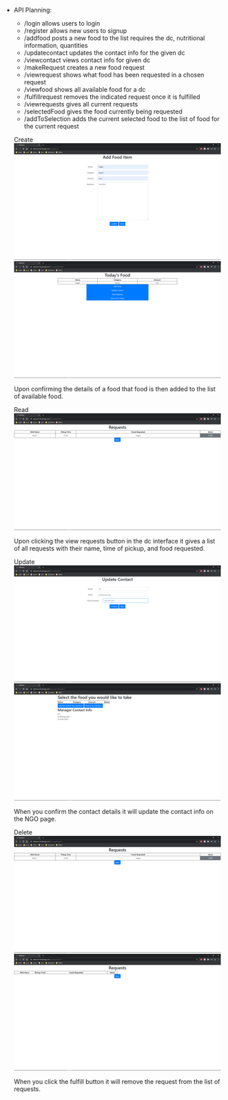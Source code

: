*   API Planning:
    * /login allows users to login   
    * /register allows new users to signup
    * /addfood posts a new food to the list requires the dc, nutritional information, quantities
    * /updatecontact updates the contact info for the given dc
    * /viewcontact views contact info for given dc
    * /makeRequest creates a new food request
    * /viewrequest shows what food has been requested in a chosen request
    * /viewfood shows all available food for a dc
    * /fulfillrequest removes the indicated request once it is fulfilled
    * /viewrequests gives all current requests
    * /selectedFood gives the food currently being requested
    * /addToSelection adds the current selected food to the list of food for the current request


    Create \
    ![image](html-file-pictures/Create-Food-1.png) \
    ![image](html-file-pictures/Create-Food-2.png) 

    Upon confirming the details of a food that food is then added to the list of available food. 

    Read \
    ![image](html-file-pictures/Read-Requests.png)

    Upon clicking the view requests button in the dc interface it gives a list of all requests with their name, time of pickup, and food requested. 

    Update \
    ![image](html-file-pictures/Update-Contact-1.png) \
    ![image](html-file-pictures/Update-Contact-2.png) 

    When you confirm the contact details it will update the contact info on the NGO page. 

    Delete \
    ![image](html-file-pictures/Delete-Request-1.png) \
    ![image](html-file-pictures/Delete-Request-2.png) 

    When you click the fulfill button it will remove the request from the list of requests. 